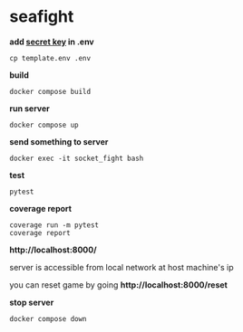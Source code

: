 # seafight

<strong>add [secret key](https://djecrety.ir) in .env</strong>
```
cp template.env .env
```
<strong>build</strong>
```
docker compose build
```

<strong>run server</strong>
```
docker compose up
```

<strong>send something to server</strong>
```
docker exec -it socket_fight bash
```
<strong>test</strong>
```
pytest
```
<strong>coverage report</strong>
```
coverage run -m pytest
coverage report
```

<strong>http://localhost:8000/ </strong>

server is accessible from local network at host machine's ip

you can reset game by going <strong>http://localhost:8000/reset </strong>

<strong>stop server</strong>
```
docker compose down
```

